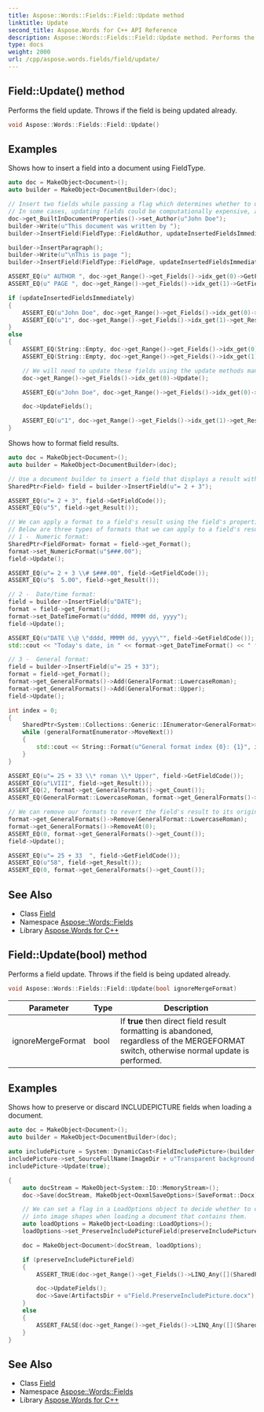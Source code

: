 ```yaml
---
title: Aspose::Words::Fields::Field::Update method
linktitle: Update
second_title: Aspose.Words for C++ API Reference
description: Aspose::Words::Fields::Field::Update method. Performs the field update. Throws if the field is being updated already in C++.
type: docs
weight: 2000
url: /cpp/aspose.words.fields/field/update/
---
```

## Field::Update() method


Performs the field update. Throws if the field is being updated already.

```cpp
void Aspose::Words::Fields::Field::Update()
```


## Examples



Shows how to insert a field into a document using FieldType. 
```cpp
auto doc = MakeObject<Document>();
auto builder = MakeObject<DocumentBuilder>(doc);

// Insert two fields while passing a flag which determines whether to update them as the builder inserts them.
// In some cases, updating fields could be computationally expensive, and it may be a good idea to defer the update.
doc->get_BuiltInDocumentProperties()->set_Author(u"John Doe");
builder->Write(u"This document was written by ");
builder->InsertField(FieldType::FieldAuthor, updateInsertedFieldsImmediately);

builder->InsertParagraph();
builder->Write(u"\nThis is page ");
builder->InsertField(FieldType::FieldPage, updateInsertedFieldsImmediately);

ASSERT_EQ(u" AUTHOR ", doc->get_Range()->get_Fields()->idx_get(0)->GetFieldCode());
ASSERT_EQ(u" PAGE ", doc->get_Range()->get_Fields()->idx_get(1)->GetFieldCode());

if (updateInsertedFieldsImmediately)
{
    ASSERT_EQ(u"John Doe", doc->get_Range()->get_Fields()->idx_get(0)->get_Result());
    ASSERT_EQ(u"1", doc->get_Range()->get_Fields()->idx_get(1)->get_Result());
}
else
{
    ASSERT_EQ(String::Empty, doc->get_Range()->get_Fields()->idx_get(0)->get_Result());
    ASSERT_EQ(String::Empty, doc->get_Range()->get_Fields()->idx_get(1)->get_Result());

    // We will need to update these fields using the update methods manually.
    doc->get_Range()->get_Fields()->idx_get(0)->Update();

    ASSERT_EQ(u"John Doe", doc->get_Range()->get_Fields()->idx_get(0)->get_Result());

    doc->UpdateFields();

    ASSERT_EQ(u"1", doc->get_Range()->get_Fields()->idx_get(1)->get_Result());
}
```


Shows how to format field results. 
```cpp
auto doc = MakeObject<Document>();
auto builder = MakeObject<DocumentBuilder>(doc);

// Use a document builder to insert a field that displays a result with no format applied.
SharedPtr<Field> field = builder->InsertField(u"= 2 + 3");

ASSERT_EQ(u"= 2 + 3", field->GetFieldCode());
ASSERT_EQ(u"5", field->get_Result());

// We can apply a format to a field's result using the field's properties.
// Below are three types of formats that we can apply to a field's result.
// 1 -  Numeric format:
SharedPtr<FieldFormat> format = field->get_Format();
format->set_NumericFormat(u"$###.00");
field->Update();

ASSERT_EQ(u"= 2 + 3 \\# $###.00", field->GetFieldCode());
ASSERT_EQ(u"$  5.00", field->get_Result());

// 2 -  Date/time format:
field = builder->InsertField(u"DATE");
format = field->get_Format();
format->set_DateTimeFormat(u"dddd, MMMM dd, yyyy");
field->Update();

ASSERT_EQ(u"DATE \\@ \"dddd, MMMM dd, yyyy\"", field->GetFieldCode());
std::cout << "Today's date, in " << format->get_DateTimeFormat() << " format:\n\t" << field->get_Result() << std::endl;

// 3 -  General format:
field = builder->InsertField(u"= 25 + 33");
format = field->get_Format();
format->get_GeneralFormats()->Add(GeneralFormat::LowercaseRoman);
format->get_GeneralFormats()->Add(GeneralFormat::Upper);
field->Update();

int index = 0;
{
    SharedPtr<System::Collections::Generic::IEnumerator<GeneralFormat>> generalFormatEnumerator = format->get_GeneralFormats()->GetEnumerator();
    while (generalFormatEnumerator->MoveNext())
    {
        std::cout << String::Format(u"General format index {0}: {1}", index++, generalFormatEnumerator->get_Current()) << std::endl;
    }
}

ASSERT_EQ(u"= 25 + 33 \\* roman \\* Upper", field->GetFieldCode());
ASSERT_EQ(u"LVIII", field->get_Result());
ASSERT_EQ(2, format->get_GeneralFormats()->get_Count());
ASSERT_EQ(GeneralFormat::LowercaseRoman, format->get_GeneralFormats()->idx_get(0));

// We can remove our formats to revert the field's result to its original form.
format->get_GeneralFormats()->Remove(GeneralFormat::LowercaseRoman);
format->get_GeneralFormats()->RemoveAt(0);
ASSERT_EQ(0, format->get_GeneralFormats()->get_Count());
field->Update();

ASSERT_EQ(u"= 25 + 33  ", field->GetFieldCode());
ASSERT_EQ(u"58", field->get_Result());
ASSERT_EQ(0, format->get_GeneralFormats()->get_Count());
```

## See Also

* Class [Field](../)
* Namespace [Aspose::Words::Fields](../../)
* Library [Aspose.Words for C++](../../../)
## Field::Update(bool) method


Performs a field update. Throws if the field is being updated already.

```cpp
void Aspose::Words::Fields::Field::Update(bool ignoreMergeFormat)
```


| Parameter | Type | Description |
| --- | --- | --- |
| ignoreMergeFormat | bool | If **true** then direct field result formatting is abandoned, regardless of the MERGEFORMAT switch, otherwise normal update is performed. |

## Examples



Shows how to preserve or discard INCLUDEPICTURE fields when loading a document. 
```cpp
auto doc = MakeObject<Document>();
auto builder = MakeObject<DocumentBuilder>(doc);

auto includePicture = System::DynamicCast<FieldIncludePicture>(builder->InsertField(FieldType::FieldIncludePicture, true));
includePicture->set_SourceFullName(ImageDir + u"Transparent background logo.png");
includePicture->Update(true);

{
    auto docStream = MakeObject<System::IO::MemoryStream>();
    doc->Save(docStream, MakeObject<OoxmlSaveOptions>(SaveFormat::Docx));

    // We can set a flag in a LoadOptions object to decide whether to convert all INCLUDEPICTURE fields
    // into image shapes when loading a document that contains them.
    auto loadOptions = MakeObject<Loading::LoadOptions>();
    loadOptions->set_PreserveIncludePictureField(preserveIncludePictureField);

    doc = MakeObject<Document>(docStream, loadOptions);

    if (preserveIncludePictureField)
    {
        ASSERT_TRUE(doc->get_Range()->get_Fields()->LINQ_Any([](SharedPtr<Field> f) { return f->get_Type() == FieldType::FieldIncludePicture; }));

        doc->UpdateFields();
        doc->Save(ArtifactsDir + u"Field.PreserveIncludePicture.docx");
    }
    else
    {
        ASSERT_FALSE(doc->get_Range()->get_Fields()->LINQ_Any([](SharedPtr<Field> f) { return f->get_Type() == FieldType::FieldIncludePicture; }));
    }
}
```

## See Also

* Class [Field](../)
* Namespace [Aspose::Words::Fields](../../)
* Library [Aspose.Words for C++](../../../)
